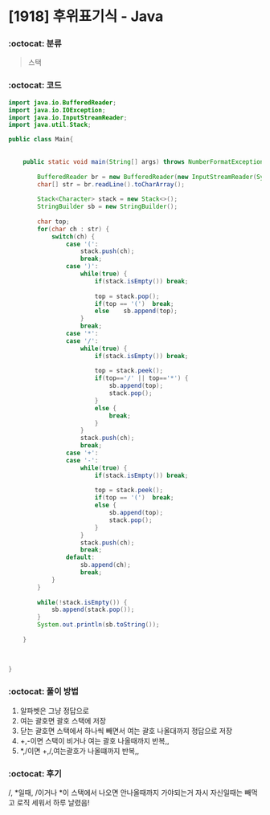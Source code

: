 # [1918] 후위표기식 - Java

###  :octocat: 분류

> 스택

### :octocat: 코드
``` java
import java.io.BufferedReader;
import java.io.IOException;
import java.io.InputStreamReader;
import java.util.Stack;

public class Main{
	
	
	public static void main(String[] args) throws NumberFormatException, IOException {
		
		BufferedReader br = new BufferedReader(new InputStreamReader(System.in));
		char[] str = br.readLine().toCharArray();
		
		Stack<Character> stack = new Stack<>();
		StringBuilder sb = new StringBuilder();
		
		char top;
		for(char ch : str) {
			switch(ch) {
				case '(':
					stack.push(ch);
					break;
				case ')':
					while(true) {
						if(stack.isEmpty())	break;
						
						top = stack.pop();
						if(top == '(')	break;
						else	sb.append(top);
					}
					break;
				case '*':
				case '/':
					while(true) {
						if(stack.isEmpty())	break;
						
						top = stack.peek();
						if(top=='/' || top=='*') {
							sb.append(top);
							stack.pop();
						}
						else {
							break;
						}
					}
					stack.push(ch);
					break;
				case '+':
				case '-':
					while(true) {
						if(stack.isEmpty())	break;
						
						top = stack.peek();
						if(top == '(')	break;
						else {
							sb.append(top);
							stack.pop();
						}
					}
					stack.push(ch);
					break;
				default:
					sb.append(ch);
					break;
			}
		}
		
		while(!stack.isEmpty()) {
			sb.append(stack.pop());
		}
		System.out.println(sb.toString());
		
	}
	
	
	
}

```

### :octocat: 풀이 방법

1. 알파벳은 그냥 정답으로
2. 여는 괄호면 괄호 스택에 저장
3. 닫는 괄호면 스택에서 하나씩 빼면서 여는 괄호 나올대까지 정답으로 저장
4. +,-이면 스택이 비거나 여는 괄호 나올때까지 반복,,
5. *,/이면 +,/,여는괄호가 나올떄까지 반복,,

### :octocat: 후기

/, *일때, /이거나 *이 스택에서 나오면 안나올때까지 가야되는거 자시 자신일때는 빼먹고 로직 세워서 하루 날렸음!

